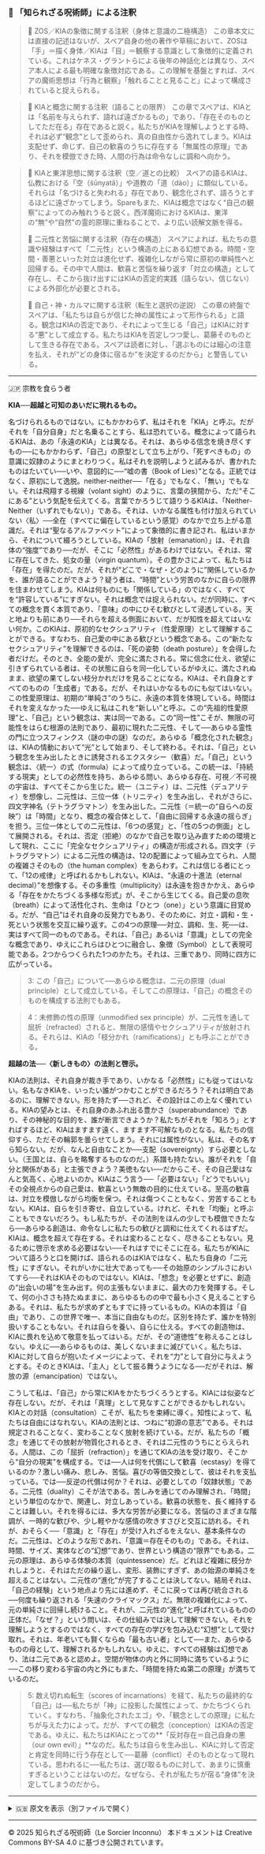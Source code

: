 ### 🐌 「知られざる呪術師」による注釈

>🔶 ZOS／KIAの象徴に関する注釈（身体と意識の二極構造）
この章本文には直接の記述はないが、スペア自身の他の著作や草稿において、ZOSは「手」＝描く身体／KIAは「目」＝観察する意識として象徴的に定義されている。これはケネス・グラントらによる後年の神話化とは異なり、スペア本人による最も明確な象徴対応である。この理解を基盤とすれば、スペアの魔術思想は「行為と観察」「触れることと見ること」によって構成されていると捉えられる。

>🔶 KIAと概念に関する注釈（語ることの限界）
この章でスペアは、KIAとは「名前を与えられず、語れば遠ざかるもの」であり、「存在そのものとしてただ在る」存在であると説く。私たちがKIAを理解しようとする時、それは必ず“観念”として歪められ、真の自由性から逸れてしまう。KIAは支配せず、命じず、自己の歓喜のうちに存在する「無属性の原理」であり、それを模倣できた時、人間の行為は命令なしに調和へ向かう。

>🔶 KIAと東洋思想に関する注釈（空／道との比較）
スペアの語るKIAは、仏教における「空（śūnyatā）」や道教の「道（dào）」に類似している。それらは「名づけると失われる」存在であり、観念化されず、語ろうとするほどに遠ざかってしまう。Spareもまた、KIAは概念ではなく“自己の観察”によってのみ触れうると説く。西洋魔術におけるKIAは、東洋の“無”や“自然”の霊的原理に重ねることで、より広い読解文脈を得る。
>
>🔶 二元性と苦悩に関する注釈（存在の構造）
スペアによれば、私たちの意識や経験はすべて「二元性」という構造の上にある幻想である。時間・空間・善悪といった対立は進化せず、複雑化しながら常に原初の単純性へと回帰する。その中で人間は、歓喜と苦悩を繰り返す「対立の構造」として存在し、そこから抜け出すにはKIAの否定的実践（語らない、信じない）による外部化が必要とされる。
>
>🔶 自己・神・カルマに関する注釈（転生と選択の逆説）
この章の終盤でスペアは、「私たちは自らが信じた神の属性によって形作られる」と語る。観念はKIAの否定であり、それによって生じる「自己」はKIAに対する“悪”として成立する。私たちはKIAを否定しつつ愛し、葛藤そのものとして生きる存在である。スペアは読者に対し、「選ぶものには細心の注意を払え、それが“どの身体に宿るか”を決定するのだから」と警告している。

---

🇯🇵 宗教を食らう者

**KIA──超越と可知のあいだに現れるもの。**

名づけられるものではない。にもかかわらず、私はそれを「KIA」と呼ぶ。だがそれを「自分自身」だと名乗ることすら、私は恐れている。概念によって語られるKIAは、あの「永遠のKIA」とは異なる。それは、あらゆる信念を焼き尽くすもの──にもかかわらず、「自己」の原型として立ち上がり、「死すべきもの」の意識に奴隷のようにまとわりつく。私はそれを説明しようと試みるが、書かれたものはたいてい──いや、意図的に──“嘘の書（Book of Lies）”となる。正統ではなく、原初にして逸脱。neither-neither──「在る」でもなく、「無い」でもない。それは飛翔する視線（volant sight）のように、言葉の狭間から、ただ“そこにある”という気配を伝えてくる。言葉でかろうじて語りうるKIAは、「Neither-Neither（いずれでもない）」である。それは、いかなる属性も付け加えられていない〈私〉──全在（すべてに偏在しているという感覚）のなかで立ち上がる意識だ。それは“聖なるアルファベット”によって象徴的に書き記され、私はいまから、それについて綴ろうとしている。KIAの「放射（emanation）」は、それ自体の“強度”であり──だが、そこに「必然性」があるわけではない。それは、常に存在してきた、処女の量（virgin quantum）。その豊かさによって、私たちは「存在」を得たのだ。だが、それが“どこで・なぜ・どのように”関係しているかを、誰が語ることができよう？疑う者は、“時間”という労苦のなかに自らの限界を住まわせてしまう。KIAは何ものにも「関係している」のではなく、すべてを“許容している”にすぎない。それは概念では捉えられない。だが同時に、すべての概念を貫く本質であり、「意味」の中にひそむ歓びとして浸透している。天と地よりも前にあり──それらを超える側面において、だが知性を超えてはいない何か。このKIAは、原初的なセクシュアリティ（性愛原理）として理解することができる。すなわち、自己愛の中にある歓びという概念である。この“新たなセクシュアリティ”を理解できるのは、「死の姿勢（death posture）」を会得した者だけだ。そのとき、全能の愛が、完全に満たされる。常に信念に仕え、欲望に引きずられている者は、その状態に自らを同一化しているがゆえに、満たされぬまま、欲望の果てしない枝分かれだけを見ることになる。KIAは、それ自身とすべてのものの「生成者」である。だが、それはいかなるものにも似てはいない。この性愛原理は、初期の“単純さ”のうちに、永遠の本質を体現している。時間はそれを変えなかった──ゆえに私はこれを“新しい”と呼ぶ。この“先祖的性愛原理”と、「自己」という観念は、実は同一である。この“同一性”こそが、無限の可能性をはらむ根源の法則であり、最初に現れた二元性、そして──あらゆる霊性の門に立つスフィンクス（謎の中の謎）なのだ。あらゆる「概念化された観念」は、KIAの情動において“光”として始まり、そして終わる。それは、「自己」という観念を生み出したときに誘発されるエクスタシー（歓喜）だ。「自己」という観念は、〈統一〉の式（formula）によって成り立っている。この統一は、「持続する現実」としての必然性を持ち、あらゆる問い、あらゆる存在、可視／不可視の宇宙は、すべてそこから生じた。統一（ユニティ）は、二元性（デュアリティ）を想像し、二元性は、三位一体（トリニティ）を生み出し、それがさらに、四文字神名（テトラグラマトン）を生み出した。二元性（＝統一の“自らへの反映”）は「時間」となり、概念の複合体として、「自由に回帰する永遠の揺らぎ」を担う。三位一体としての二元性は、「6つの感覚」と、「性の5つの側面」として展開される。それは、否定（拒絶）のなかで自己を取り込み直すための環境として現れ、ここに「完全なセクシュアリティ」の構造が形成される。四文字（テトラグラマトン）による二元性の構造は、12の配置によって組み立てられ、人間の複雑さそのもの（the human complex）をあらわす。これは信じる者にとって、「12の戒律」と呼ばれるかもしれない。KIAは、“永遠の十進法（eternal decimal）”を想像する。その多重性（multiplicity）は永遠を抱きかかえ、あらゆる「存在をかたちづくる多様な形式」が、そこから生じてくる。自己愛の息吹（breath）によって活性化され、生命は「ひとつ（one）」という意識に目覚める。だが、“自己”はそれ自身の反発力でもあり、そのために、対立・調和・生・死という状態を交互に繰り返す。この4つの原理──対立、調和、生、死──は、実はすべて同一のものである。それは、「自己」あるいは「意識」としての完全な概念であり、ゆえにこれらはひとつに融合し、象徴（Symbol）として表現可能である。2つからつくられた1つのかたち。それは、三重であり、同時に四方に広がっている。

>3: この「自己」について──あらゆる概念は、二元の原理（dual principle）として成立している。そしてこの原理は、「自己」の概念そのものを構成する法則でもある。

>4：未修飾の性の原理（unmodified sex principle）が、二元性を通して屈折（refracted）されると、無限の感情やセクシュアリティが放射される。それらは、KIAの「枝分かれ（ramifications）」とも呼ぶことができる。

**超越の法──〈新しきもの〉の法則と啓示。**

KIAの法則は、それ自身が裁き手であり、いかなる「必然性」にも従ってはいない。名もなきKIAを、いったい誰がつかむことができるだろう？それは明白であるのに、理解できない。形を持たず──されど、その設計はこの上なく優れている。KIAの望みとは、それ自身のあふれ出る豊かさ（superabundance）であり、その神秘的な目的を、誰が断言できようか？私たちがそれを「知ろう」とすればするほど、KIAはますます遠く、ますます不可解なものとなる。私たちの信仰すら、ただその輪郭を曇らせてしまう。それには属性がない。私は、その名すら知らない。だが、なんと自由なことか──支配（sovereignty）すら必要としない。（王国とは、自らを略奪するものなのだ。）系譜も持たない。誰がそれを「自分と関係がある」と主張できよう？美徳もない──だからこそ、その自己愛はなんと気高く、心地よいのか。KIAはこう言う──「必要はない」「どうでもいい」その全視点からの自己愛は、歓喜という無敵の目的に仕えている。至高の歓喜は、対立を模倣しながら均衡を保つ。それは傷つくこともなく、労苦することもない。KIAは、自らを引き寄せ、自立している。けれど、それを「均衡」と呼ぶこともできないだろう。もし私たちが、その法則をほんの少しでも模倣できたなら──あらゆる創造は、命令なしに私たちの歓びと調和に仕えてくれるはずだ。KIAは、概念を超えて存在する。それは変わることなく、尽きることもない。見るために啓示を求める必要はない──それはすでにそこに在る。私たちがKIAについて語ろうと口を開けば、語られるのはKIAではなく、私たち自身の「二元性」にすぎない。それがいかに壮大であっても──その始原のシンプルさにおいてすら──それはKIAそのものではない。KIAは、「想念」を必要とせずに、創造の“出会いの場”を生み出す。何の主張もないままに、最大の力を発揮する。そして、何の小ささも持たぬままに、あらゆるものの中で最も小さく見えることすらある。それは、私たちが求めずともすでに持っているもの。KIAの本質は「自由」であり、この世界で唯一、本当に自由なものだ。区別を持たず、誰かを特別扱いすることもない。それは自らを養い、自らに仕える。すべての創造物は、KIAに畏れを込めて敬意を払ってはいる。だが、その“道徳性”を称えることはしない。ゆえに──あらゆるものは、美しくないままに滅びていく。私たちは、KIAに対して自らが抱いたイメージによって、それを“力”として自分に与えようとする。そのときKIAは、「主人」として振る舞うようになる──だがそれは、解放の源（emancipation）ではない。



こうして私は、「自己」から常にKIAをかたちづくろうとする。KIAには似姿など存在しない。だが、それは「真理」として見なすことができるかもしれない。KIAとの対話（consultation）こそが、私たちを束縛に導く。知性によって、私たちは自由にはなれない。KIAの法則とは、つねに“初源の意志”である。それは規定されることなく、変わることなく放射を続けている。だが、私たちの「概念」を通じてその放射が物質化されるとき、それは二元性のうちにとらえられる。人間は、この「屈折（refraction）」を通じてKIAの法を受け取り、そこから“自分の現実”を構成する。では──人は何を代償にして歓喜（ecstasy）を得ているのか？激しい痛み、悲しみ、苦悩。喜びの等価交換として、彼はそれを支払っている。では──反逆の代償は何か？それは、必要としての「奴隷状態」である。二元性（duality）こそが法である。苦しみを通じてのみ理解され、「時間」という単位のなかで、関連し、対立しあっている。歓喜の状態を、長く維持することは難しい。それを得るには、多大な労苦が必要になる。苦悩のさまざまな階調が、一時的な歓びや、少し軽やかな感情の吹きすさびと交互に訪れる。それが、おそらく──「意識」と「存在」が受け入れざるをえない、基本条件なのだ。二元性は、どのような形であれ、「意識＝存在そのもの」である。それは、時間、サイズ、実体などの“幻想”であり、世界という構造の“限界”でもある。二元の原理は、あらゆる体験の本質（quintessence）だ。どれほど複雑に枝分かれしようと、それはただの繰り返し、変形、装飾にすぎず、あの始源の単純さを超えることはない。二元性の“進化”が完了することは決してない。結局それは、「自己の経験」という地点より先には進めず、そこに戻っては再び統合される──何度も繰り返される「失速のクライマックス」だ。無限の複雑化によって、元の単純さに回帰し続けること。それが、二元性の“進化”と呼ばれているものの正体だ。「なぜ？」という問いは、その仕組みでは決して理解できない。それを理解しようとするのではなく、すべての存在の学びを包み込む“幻想”として受け取れ。それは、年老いても賢くならぬ「最も古い者」として──また、あらゆるものの母として、理解されるかもしれない。ゆえに、すべての経験は幻想であり、法は二元であると認めよ。空間が物体の内と外に同時に満ちているように──この移り変わる宇宙の内と外にもまた、「時間を持たぬ第二の原理」が満ちているのだ。

>5: 数え切れぬ転生（scores of incarnations）を経て、私たちの最終的な「自己」は──私たちが「神」に投影した属性によって、かたちづくられていく。すなわち、「抽象化されたエゴ」や、「観念としての原理」に私たちが与えた力によって。だが、すべての観念（conception）はKIAの否定である。ゆえに、私たちはKIAにとっての**「反対存在＝自己自身の悪（our own evil）」**なのだ。私たちは自らを生み出し、KIAに対して否定と肯定を同時に行う存在として──葛藤（conflict）そのものとなって現れている。思われるに──私たちは、選び取るものに対して、あまりに慎重すぎるということはないのだ。なぜなら、それが私たちが宿る“身体”を決定してしまうのだから。

---

<details>
<summary>🇬🇧 原文を表示（別ファイルで開く）</summary>

🔗 [原文を読む 03_self_love_and_sigils_en.md](03_self_love_and_sigils_en.md)

</details>

---

© 2025 知られざる呪術師（Le Sorcier Inconnu）
本ドキュメントは Creative Commons BY-SA 4.0 に基づき公開されています。
